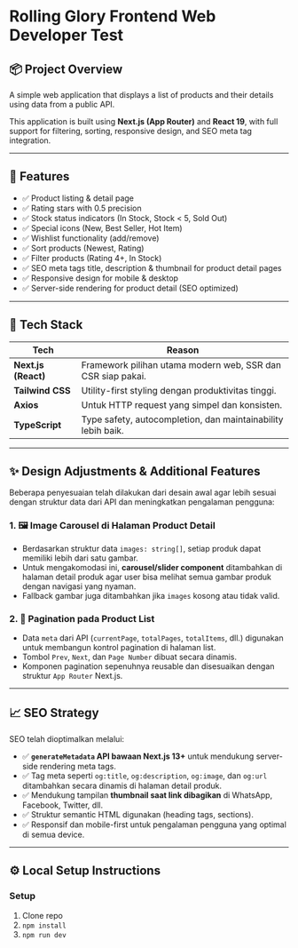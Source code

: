 # Rolling Glory Frontend Web Developer Test

## 📦 Project Overview

A simple web application that displays a list of products and their details using data from a public API.

This application is built using **Next.js (App Router)** and **React 19**, with full support for filtering, sorting, responsive design, and SEO meta tag integration.

---

## 🚀 Features

- ✅ Product listing & detail page
- ✅ Rating stars with 0.5 precision
- ✅ Stock status indicators (In Stock, Stock < 5, Sold Out)
- ✅ Special icons (New, Best Seller, Hot Item)
- ✅ Wishlist functionality (add/remove)
- ✅ Sort products (Newest, Rating)
- ✅ Filter products (Rating 4+, In Stock)
- ✅ SEO meta tags title, description & thumbnail for product detail pages
- ✅ Responsive design for mobile & desktop
- ✅ Server-side rendering for product detail (SEO optimized)

---

## 🧱 Tech Stack

| Tech                | Reason                                                       |
| ------------------- | ------------------------------------------------------------ |
| **Next.js (React)** | Framework pilihan utama modern web, SSR dan CSR siap pakai.  |
| **Tailwind CSS**    | Utility-first styling dengan produktivitas tinggi.           |
| **Axios**           | Untuk HTTP request yang simpel dan konsisten.                |
| **TypeScript**      | Type safety, autocompletion, dan maintainability lebih baik. |

---

## ✨ Design Adjustments & Additional Features

Beberapa penyesuaian telah dilakukan dari desain awal agar lebih sesuai dengan struktur data dari API dan meningkatkan pengalaman pengguna:

### 1. 🖼️ Image Carousel di Halaman Product Detail

- Berdasarkan struktur data `images: string[]`, setiap produk dapat memiliki lebih dari satu gambar.
- Untuk mengakomodasi ini, **carousel/slider component** ditambahkan di halaman detail produk agar user bisa melihat semua gambar produk dengan navigasi yang nyaman.
- Fallback gambar juga ditambahkan jika `images` kosong atau tidak valid.

### 2. 🔢 Pagination pada Product List

- Data `meta` dari API (`currentPage`, `totalPages`, `totalItems`, dll.) digunakan untuk membangun kontrol pagination di halaman list.
- Tombol `Prev`, `Next`, dan `Page Number` dibuat secara dinamis.
- Komponen pagination sepenuhnya reusable dan disesuaikan dengan struktur `App Router` Next.js.

---

## 📈 SEO Strategy

SEO telah dioptimalkan melalui:

- ✅ **`generateMetadata` API bawaan Next.js 13+** untuk mendukung server-side rendering meta tags.
- ✅ Tag meta seperti `og:title`, `og:description`, `og:image`, dan `og:url` ditambahkan secara dinamis di halaman detail produk.
- ✅ Mendukung tampilan **thumbnail saat link dibagikan** di WhatsApp, Facebook, Twitter, dll.
- ✅ Struktur semantic HTML digunakan (heading tags, sections).
- ✅ Responsif dan mobile-first untuk pengalaman pengguna yang optimal di semua device.

---

## ⚙️ Local Setup Instructions

### Setup

1. Clone repo
2. `npm install`
3. `npm run dev`
